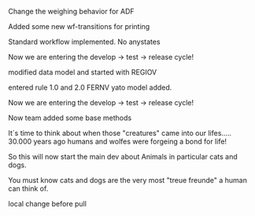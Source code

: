 
Change the weighing behavior for ADF

Added some new wf-transitions for printing

Standard workflow implemented. No anystates

Now we are entering the develop -> test -> release cycle!

modified data model and started with REGIOV

entered rule 1.0 and 2.0 FERNV
yato model added.




Now we are entering the develop -> test -> release cycle!

Now team added some base methods

It´s time to think about when those "creatures" came into
our lifes.....
30.000 years ago humans and wolfes were forgeing a bond for life!

So this will now start the main dev about
Animals
in particular cats and dogs.

You must know cats and dogs are the very most
"treue freunde"  a human can think of.


local change before pull
